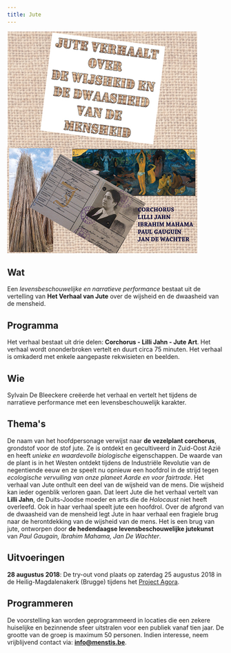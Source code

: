 ```yaml
---
title: Jute
---
```

![Jute](./Jute.JPG)

## Wat

Een _levensbeschouwelijke en narratieve performance_ bestaat uit de vertelling van **Het Verhaal van Jute** over de wijsheid en de dwaasheid van de mensheid. 

## Programma

Het verhaal bestaat uit drie delen: **Corchorus - Lilli Jahn - Jute Art**. Het verhaal wordt ononderbroken vertelt en duurt circa 75 minuten. Het verhaal is omkaderd met enkele aangepaste rekwisieten en beelden. 

## Wie

Sylvain De Bleeckere creëerde het verhaal en vertelt het tijdens de narratieve performance met een levensbeschouwelijk karakter.

## Thema's

De naam van het hoofdpersonage verwijst naar **de vezelplant corchorus**, grondstof voor de stof jute. Ze is ontdekt en gecultiveerd in Zuid-Oost Azië en heeft _unieke en waardevolle biologische_ eigenschappen. De waarde van de plant is in het Westen ontdekt tijdens de Industriële Revolutie van de negentiende eeuw en ze speelt nu opnieuw een hoofdrol in de strijd tegen _ecologische vervuiling van onze planeet Aarde en voor fairtrade_. Het verhaal van Jute onthult een deel van de wijsheid van de mens. Die wijsheid kan ieder ogenblik verloren gaan. Dat leert Jute die het verhaal vertelt van **Lilli Jahn**, de Duits-Joodse moeder en arts die de _Holocaust_ niet heeft overleefd. Ook in haar verhaal speelt jute een hoofdrol. Over de afgrond van de dwaasheid van de mensheid legt Jute in haar verhaal een fragiele brug naar de herontdekking van de wijsheid van de mens. Het is een brug van jute, ontworpen door **de hedendaagse levensbeschouwelijke jutekunst** van _Paul Gaugain, Ibrahim Mahama, Jan De Wachter_.

## Uitvoeringen

**28 augustus 2018**: De try-out vond plaats op zaterdag 25 augustus 2018 in de Heilig-Magdalenakerk (Brugge) tijdens het [Project Agora](http://www.menstis.be/producties/Agora/). 

## Programmeren 

De voorstelling kan worden geprogrammeerd in locaties die een zekere huiselijke en bezinnende sfeer uitstralen voor een publiek vanaf tien jaar. De grootte van de groep is maximum 50 personen. Indien interesse, neem vrijblijvend contact via: **info@menstis.be**.



